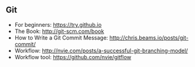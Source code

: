 ## Git

* For beginners: https://try.github.io
* The Book: http://git-scm.com/book
* How to Write a Git Commit Message: http://chris.beams.io/posts/git-commit/
* Workflow: http://nvie.com/posts/a-successful-git-branching-model/
* Workflow tool: https://github.com/nvie/gitflow
